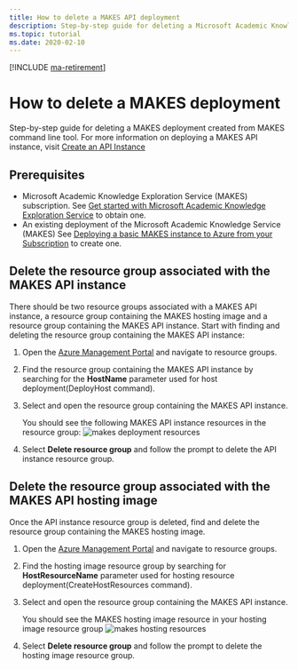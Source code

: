 ```yaml
---
title: How to delete a MAKES API deployment
description: Step-by-step guide for deleting a Microsoft Academic Knowledge Exploration Service(MAKES) deployment using azure portal.
ms.topic: tutorial
ms.date: 2020-02-10
---
```

[!INCLUDE [ma-retirement](../includes/ma-retirement.md)]

# How to delete a MAKES deployment

 Step-by-step guide for deleting a MAKES deployment created from MAKES command line tool. For more information on deploying a MAKES API instance, visit [Create an API Instance](get-started-create-api-instances.md)

## Prerequisites

- Microsoft Academic Knowledge Exploration Service (MAKES) subscription. See [Get started with Microsoft Academic Knowledge Exploration Service](get-started-setup-provisioning.md) to obtain one.
- An existing deployment of the Microsoft Academic Knowledge Service (MAKES) See [Deploying a basic MAKES instance to Azure from your Subscription](get-started-create-api-instances.md) to create one.

## Delete the resource group associated with the MAKES API instance

There should be two resource groups associated with a MAKES API instance, a resource group containing the MAKES hosting image and a resource group containing the MAKES API instance. Start with finding and deleting the resource group containing the MAKES API instance:

1. Open the [Azure Management Portal](https://portal.azure.com) and navigate to resource groups.

1. Find the resource group containing the MAKES API instance by searching for the **HostName** parameter used for host deployment(DeployHost command).  

1. Select and open the resource group containing the MAKES API instance.

    You should see the following MAKES API instance resources in the resource group:
    ![makes deployment resources](media/makes-deployment-resources.png)

1. Select **Delete resource group** and follow the prompt to delete the API instance resource group.

## Delete the resource group associated with the MAKES API hosting image

Once the API instance resource group is deleted, find and delete the resource group containing the MAKES hosting image.

1. Open the [Azure Management Portal](https://portal.azure.com) and navigate to resource groups.

1. Find the hosting image resource group by searching for **HostResourceName** parameter used for hosting resource deployment(CreateHostResources command).  

1. Select and open the resource group containing the MAKES API instance.

    You should see the MAKES hosting image resource in your hosting image resource group
    ![makes hosting resources](media/makes-hosting-resources.png)

1. Select **Delete resource group** and follow the prompt to delete the hosting image resource group.  
